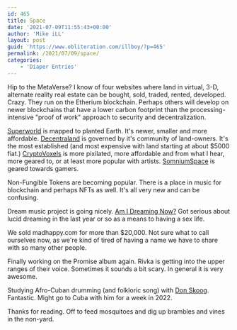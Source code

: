 ```yaml
---
id: 465
title: Space
date: '2021-07-09T11:55:43+00:00'
author: 'Mike iLL'
layout: post
guid: 'https://www.obliteration.com/illboy/?p=465'
permalink: /2021/07/09/space/
categories:
    - 'Diaper Entries'
---
```


<!-- wp:paragraph -->
<p>Hip to the MetaVerse? I know of four websites where land in virtual, 3-D, alternate reality real estate can be bought, sold, traded, rented, developed. Crazy. They run on the Etherium blockchain. Perhaps others will develop on newer blockchains that have a lower carbon footprint than the processing-intensive "proof of work" approach to security and decentralization.</p>
<!-- /wp:paragraph -->

<!-- wp:paragraph -->
<p><a href="https://superworldapp.com/b/?r=TLuKgDEy">Superworld</a> is mapped to planted Earth. It's newer, smaller and more affordable. <a href="http://decentraland.org">Decentraland</a> is governed by it's community of land-owners. It's the most established (and most expensive with land starting at about $5000 fiat.) <a href="https://www.cryptovoxels.com/map">CryptoVoxels</a> is more pixilated, more affordable and from what I hear, more geared to, or at least more popular with artists. <a href="https://map.somniumspace.com/">SomniumSpace</a> is geared towards gamers.</p>
<!-- /wp:paragraph -->

<!-- wp:paragraph -->
<p>Non-Fungible Tokens are becoming popular. There is a place in music for blockchain and perhaps NFTs as well. It's all very new and can be confusing.</p>
<!-- /wp:paragraph -->

<!-- wp:paragraph -->
<p>Dream music project is going nicely. <a href="http://amidreamingnow.com">Am I Dreaming Now?</a> Got serious about lucid dreaming in the last year or so as a means to having a sex life.</p>
<!-- /wp:paragraph -->

<!-- wp:paragraph -->
<p>We sold madhappy.com for more than $20,000. Not sure what to call ourselves now, as we're kind of tired of having a name we have to share with so many other people.</p>
<!-- /wp:paragraph -->

<!-- wp:paragraph -->
<p>Finally working on the Promise album again. Rivka is getting into the upper ranges of their voice. Sometimes it sounds a bit scary. In general it is very awesome. </p>
<!-- /wp:paragraph -->

<!-- wp:paragraph -->
<p>Studying Afro-Cuban drumming (and folkloric song) with <a href="https://contemporarymusicproject.com/">Don Skoog</a>. Fantastic. Might go to Cuba with him for a week in 2022.</p>
<!-- /wp:paragraph -->

<!-- wp:paragraph -->
<p>Thanks for reading. Off to feed mosquitoes and dig up brambles and vines in the non-yard.</p>
<!-- /wp:paragraph -->
